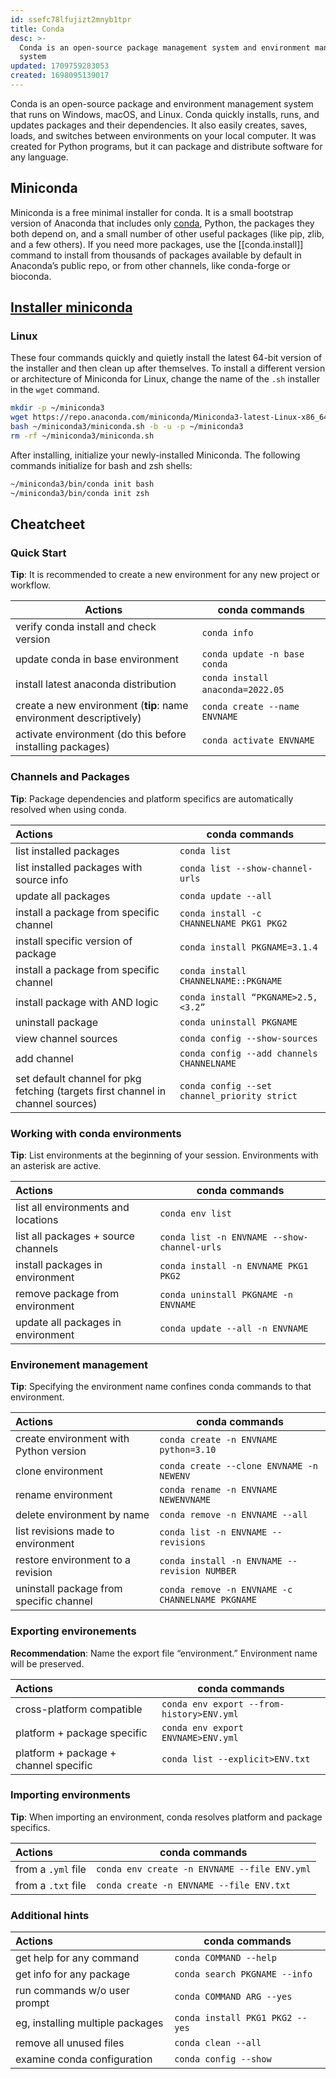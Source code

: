 ```yaml
---
id: ssefc78lfujizt2mnyb1tpr
title: Conda
desc: >-
  Conda is an open-source package management system and environment management
  system
updated: 1709759283053
created: 1698095139017
---
```


Conda is an open-source package and environment management system that runs on
Windows, macOS, and Linux. Conda quickly installs, runs, and updates packages
and their dependencies. It also easily creates, saves, loads, and switches
between environments on your local computer. It was created for Python programs,
but it can package and distribute software for any language.

## Miniconda

Miniconda is a free minimal installer for conda. It is a small bootstrap version
of Anaconda that includes only [conda](https://docs.conda.io/en/latest/),
Python, the packages they both depend on, and a small number of other useful
packages (like pip, zlib, and a few others). If you need more packages, use the
[[conda.install]] command to install from thousands of packages available by
default in Anaconda’s public repo, or from other channels, like conda-forge or
bioconda.

## [Installer miniconda](https://docs.anaconda.com/free/miniconda/)

### Linux

These four commands quickly and quietly install the latest 64-bit version of the
installer and then clean up after themselves. To install a different version or
architecture of Miniconda for Linux, change the name of the `.sh` installer in
the `wget` command.

```bash
mkdir -p ~/miniconda3
wget https://repo.anaconda.com/miniconda/Miniconda3-latest-Linux-x86_64.sh -O ~/miniconda3/miniconda.sh
bash ~/miniconda3/miniconda.sh -b -u -p ~/miniconda3
rm -rf ~/miniconda3/miniconda.sh
```

After installing, initialize your newly-installed Miniconda. The following
commands initialize for bash and zsh shells:

```bash
~/miniconda3/bin/conda init bash
~/miniconda3/bin/conda init zsh
```

## Cheatcheet

### Quick Start

**Tip**: It is recommended to create a new environment for any new project or
workflow.

| Actions                                                            | conda commands                    |
| ------------------------------------------------------------------ | --------------------------------- |
| verify conda install and check version                             | `conda info`                      |
| update conda in base environment                                   | `conda update -n base conda`      |
| install latest anaconda distribution                               | `conda install anaconda=2022.05`  |
| create a new environment (**tip**: name environment descriptively) | `conda create --name ENVNAME`     |
| activate environment (do this before installing packages)          | `conda activate ENVNAME`          |

### Channels and Packages

**Tip**: Package dependencies and platform specifics are automatically resolved
when using conda.

| Actions                                                                         | conda commands                               |
| :------------------------------------------------------------------------------ | -------------------------------------------- |
| list installed packages                                                         | `conda list`                                 |
| list installed packages with source info                                        | `conda list --show-channel-urls`             |
| update all packages                                                             | `conda update --all`                         |
| install a package from specific channel                                         | `conda install -c CHANNELNAME PKG1 PKG2`     |
| install specific version of package                                             | `conda install PKGNAME=3.1.4`                |
| install a package from specific channel                                         | `conda install CHANNELNAME::PKGNAME`         |
| install package with AND logic                                                  | `conda install “PKGNAME>2.5,<3.2”`           |
| uninstall package                                                               | `conda uninstall PKGNAME`                    |
| view channel sources                                                            | `conda config --show-sources`                |
| add channel                                                                     | `conda config --add channels CHANNELNAME`    |
| set default channel for pkg fetching (targets first channel in channel sources) | `conda config --set channel_priority strict` |

### Working with conda environments

**Tip**: List environments at the beginning of your session. Environments with
an asterisk are active.

| Actions                             | conda commands                              |
| :---------------------------------- | ------------------------------------------- |
| list all environments and locations | `conda env list`                            |
| list all packages + source channels | `conda list -n ENVNAME --show-channel-urls` |
| install packages in environment     | `conda install -n ENVNAME PKG1 PKG2`        |
| remove package from environment     | `conda uninstall PKGNAME -n ENVNAME`        |
| update all packages in environment  | `conda update --all -n ENVNAME`             |

### Environement management

**Tip**: Specifying the environment name confines conda commands to that
environment.

| Actions                                 | conda commands                                   |
| :-------------------------------------- | ------------------------------------------------ |
| create environment with Python version  | `conda create -n ENVNAME python=3.10`            |
| clone environment                       | `conda create --clone ENVNAME -n NEWENV`         |
| rename environment                      | `conda rename -n ENVNAME NEWENVNAME`             |
| delete environment by name              | `conda remove -n ENVNAME --all`                  |
| list revisions made to environment      | `conda list -n ENVNAME --revisions`              |
| restore environment to a revision       | `conda install -n ENVNAME --revision NUMBER`     |
| uninstall package from specific channel | `conda remove -n ENVNAME -c CHANNELNAME PKGNAME` |

### Exporting environements

**Recommendation**: Name the export file “environment.” Environment name will be
preserved.

| Actions                               | conda commands                            |
| :------------------------------------ | ----------------------------------------- |
| cross-platform compatible             | `conda env export --from-history>ENV.yml` |
| platform + package specific           | `conda env export ENVNAME>ENV.yml`        |
| platform + package + channel specific | `conda list --explicit>ENV.txt`           |

### Importing environments

**Tip**: When importing an environment, conda resolves platform and package
specifics.

| Actions            | conda commands                               |
| :----------------- | -------------------------------------------- |
| from a `.yml` file | `conda env create -n ENVNAME --file ENV.yml` |
| from a `.txt` file | `conda create -n ENVNAME --file ENV.txt`     |

### Additional hints

| Actions                          | conda commands                  |
| :------------------------------- | ------------------------------- |
| get help for any command         | `conda COMMAND --help`          |
| get info for any package         | `conda search PKGNAME --info`   |
| run commands w/o user prompt     | `conda COMMAND ARG --yes`       |
| eg, installing multiple packages | `conda install PKG1 PKG2 --yes` |
| remove all unused files          | `conda clean --all`             |
| examine conda configuration      | `conda config --show`           |

